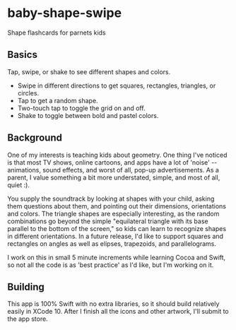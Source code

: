 # baby-shape-swipe
Shape flashcards for parnets kids

## Basics

Tap, swipe, or shake to see different shapes and colors.

* Swipe in different directions to get squares, rectangles, triangles, or circles.
* Tap to get a random shape.
* Two-touch tap to toggle the grid on and off.
* Shake to toggle between bold and pastel colors.

## Background

One of my interests is teaching kids about geometry.  One thing I've noticed is that most TV shows, online cartoons, and apps
have a lot of 'noise' -- animations, sound effects, and worst of all, pop-up advertisements.  As a parent, I value something a bit more understated, simple, and most of all, quiet :).  

You supply the soundtrack by looking at shapes with your child, asking them questions about them, and pointing out their dimensions, orientations and colors.  The triangle shapes are especially interesting, as the random combinations go beyond the simple "equilateral triangle with its base parallel to the bottom of the screen," so kids can learn to recognize shapes in different orientations.  In a future release, I'd like to support squares and rectangles on angles as well as elipses, trapezoids, and parallelograms.

I work on this in small 5 minute increments while learning Cocoa and Swift, so not all the code is as 'best practice' as I'd like, but I'm working on it.

## Building

This app is 100% Swift with no extra libraries, so it should build relatively easily in XCode 10.  After I finish all the icons and other artwork, I'll submit to the app store.

